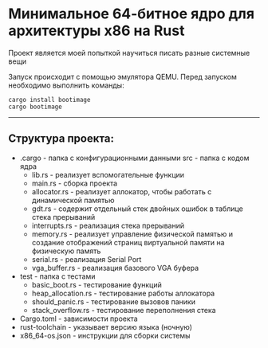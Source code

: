 # Минимальное  64-битное ядро для архитектуры x86 на Rust </h1>

Проект является моей попыткой научиться писать разные системные вещи

Запуск происходит с помощью эмулятора QEMU. Перед запуском необходимо выполнить команды:
```commandline
cargo install bootimage
cargo bootimage
```
---
## Структура проекта:
* .cargo - папка с конфигурационными данными
src - папка с кодом ядра
  * lib.rs - реализует вспомогательные функции
  * main.rs - сборка проекта
  * allocator.rs - реализует аллокатор, чтобы работать с динамической памятью
  * gdt.rs - содержит отдельный стек двойных ошибок в таблице стека прерываний
  * interrupts.rs - реализация стека прерываний
  * memory.rs - реализует управление физической памятью и создание отображений страниц виртуальной памяти на физическую память
  * serial.rs - реализация Serial Port
  * vga_buffer.rs - реализация базового VGA буфера
* test - папка с тестами
    * basic_boot.rs - тестирование функций
    * heap_allocation.rs - тестирование работы аллокатора
    * should_panic.rs - тестирование вызовов паники
    * stack_overflow.rs - тестирование переполнения стека
* Cargo.toml -  зависимости проекта
* rust-toolchain - указывает версию языка (ночную)
* x86_64-os.json - инструкции для сборки системы